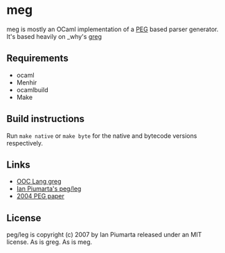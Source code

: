 # meg

meg is mostly an OCaml implementation of a
[PEG](https://pdos.csail.mit.edu/papers/parsing%3Apopl04.pdf) based parser
generator.
It's based heavily on \_why's [greg](https://github.com/whymirror/greg)

## Requirements

  * ocaml
  * Menhir
  * ocamlbuild
  * Make



## Build instructions

Run `make native` or `make byte` for the native and bytecode versions
respectively.


## Links

  * [OOC Lang greg](https://github.com/ooc-lang/greg)
  * [Ian Piumarta's peg/leg](http://piumarta.com/software/peg/)
  * [2004 PEG paper](http://pdos.csail.mit.edu/papers/parsing%3Apopl04.pdf)

## License

peg/leg is copyright (c) 2007 by Ian Piumarta released under an MIT license.
As is greg. As is meg.
